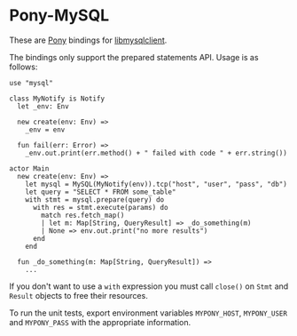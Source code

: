 # Pony-MySQL

These are [Pony](http://www.ponylang.org/) bindings for [libmysqlclient](http://dev.mysql.com/doc/refman/5.7/en/c-api.html).

The bindings only support the prepared statements API. Usage is as follows:

```pony
use "mysql"

class MyNotify is Notify
  let _env: Env

  new create(env: Env) =>
    _env = env

  fun fail(err: Error) =>
    _env.out.print(err.method() + " failed with code " + err.string())

actor Main
  new create(env: Env) =>
    let mysql = MySQL(MyNotify(env)).tcp("host", "user", "pass", "db")
    let query = "SELECT * FROM some_table"
    with stmt = mysql.prepare(query) do
      with res = stmt.execute(params) do
        match res.fetch_map()
        | let m: Map[String, QueryResult] => _do_something(m)
        | None => env.out.print("no more results")
      end
    end

  fun _do_something(m: Map[String, QueryResult]) =>
    ...
```

If you don't want to use a `with` expression you must call `close()` on `Stmt`
and `Result` objects to free their resources.

To run the unit tests, export environment variables `MYPONY_HOST`, `MYPONY_USER`
and `MYPONY_PASS` with the appropriate information.
